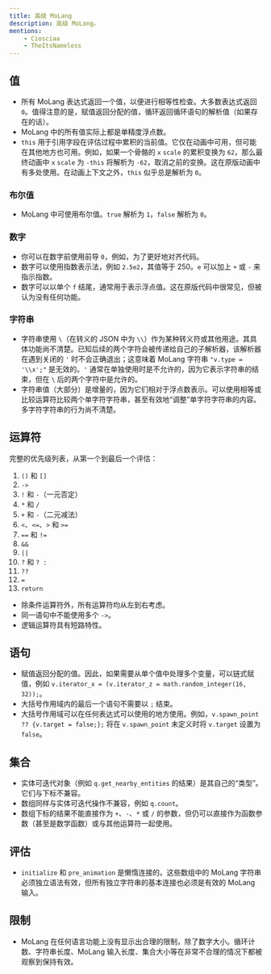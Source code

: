 ```yaml
---
title: 高级 MoLang
description: 高级 MoLang。
mentions:
    - Ciosciaa
    - TheItsNameless
---
```


## 值

-   所有 MoLang 表达式返回一个值，以便进行相等性检查。大多数表达式返回 `0`。值得注意的是，赋值返回分配的值，循环返回循环语句的解析值（如果存在的话）。
-   MoLang 中的所有值实际上都是单精度浮点数。
-   `this` 用于引用字段在评估过程中累积的当前值。它仅在动画中可用，但可能在其他地方也可用。例如，如果一个骨骼的 `x` `scale` 的累积变换为 `62`，那么最终动画中 `x` `scale` 为 `-this` 将解析为 `-62`，取消之前的变换。这在原版动画中有多处使用。在动画上下文之外，`this` 似乎总是解析为 `0`。

### 布尔值

-   MoLang 中可使用布尔值。`true` 解析为 `1`，`false` 解析为 `0`。

### 数字

-   你可以在数字前使用前导 `0`，例如，为了更好地对齐代码。
-   数字可以使用指数表示法，例如 `2.5e2`，其值等于 250。`e` 可以加上 `+` 或 `-` 来指示指数。
-   数字可以以单个 `f` 结尾，通常用于表示浮点值。这在原版代码中很常见，但被认为没有任何功能。

### 字符串

-   字符串使用 `\`（在转义的 JSON 中为 `\\`）作为某种转义符或其他用途。其具体功能尚不清楚。已知后续的两个字符会被传递给自己的子解析器，该解析器在遇到关闭的 `'` 时不会正确退出；这意味着 MoLang 字符串 `"v.type = '\\x';"` 是无效的。`'` 通常在单独使用时是不允许的，因为它表示字符串的结束，但在 `\` 后的两个字符中是允许的。
-   字符串值（大部分）是增量的，因为它们相对于浮点数表示。可以使用相等或比较运算符比较两个单字符字符串，甚至有效地“调整”单字符字符串的内容。多字符字符串的行为尚不清楚。

## 运算符

完整的优先级列表，从第一个到最后一个评估：

1. `()` 和 `[]`
2. `->`
3. `!` 和 `-`（一元否定）
4. `*` 和 `/`
5. `+` 和 `-`（二元减法）
6. `<`、`<=`、`>` 和 `>=`
7. `==` 和 `!=`
8. `&&`
9. `||`
10. `?` 和 `? :`
11. `??`
12. `=`
13. `return`

-   除条件运算符外，所有运算符均从左到右考虑。
-   同一语句中不能使用多个 `->`。
-   逻辑运算符具有短路特性。

## 语句

-   赋值返回分配的值。因此，如果需要从单个值中处理多个变量，可以链式赋值，例如 `v.iterator_x = (v.iterator_z = math.random_integer(16, 32));`。
-   大括号作用域内的最后一个语句不需要以 `;` 结束。
-   大括号作用域可以在任何表达式可以使用的地方使用。例如，`v.spawn_point ?? {v.target = false;};` 将在 `v.spawn_point` 未定义时将 `v.target` 设置为 `false`。

## 集合

-   实体可迭代对象（例如 `q.get_nearby_entities` 的结果）是其自己的“类型”。它们与下标不兼容。
-   数组同样与实体可迭代操作不兼容，例如 `q.count`。
-   数组下标的结果不能直接作为 `+`、`-`、`*` 或 `/` 的参数，但仍可以直接作为函数参数（甚至是数学函数）或与其他运算符一起使用。

## 评估

-   `initialize` 和 `pre_animation` 是懒惰连接的。这些数组中的 MoLang 字符串必须独立语法有效，但所有独立字符串的基本连接也必须是有效的 MoLang 输入。

## 限制

-   MoLang 在任何语言功能上没有显示出合理的限制，除了数字大小。循环计数、字符串长度、MoLang 输入长度、集合大小等在非常不合理的情况下都被观察到保持有效。